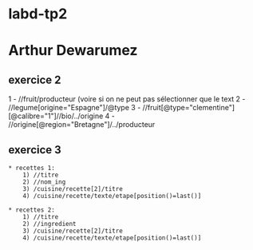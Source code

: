 labd-tp2
========

Arthur Dewarumez
================

exercice 2
----------
1 - //fruit/producteur  (voire si on ne peut pas sélectionner que le text
2 - //legume[origine="Espagne"]/@type
3 - //fruit[@type="clementine"][@calibre="1"]//bio/../origine
4 - //origine[@region="Bretagne"]/../producteur


exercice 3
----------

	* recettes 1:
		1) //titre
		2) //nom_ing
		3) /cuisine/recette[2]/titre
		4) /cuisine/recette/texte/etape[position()=last()]

	* recettes 2:
		1) //titre
		2) //ingredient
		3) /cuisine/recette[2]/titre
		4) /cuisine/recette/texte/etape[position()=last()]